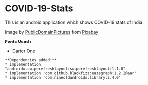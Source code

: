 # COVID-19-Stats
This is an android application which shows COVID-19 stats of India.

Image by <a href="https://pixabay.com/users/PublicDomainPictures-14/?utm_source=link-attribution&amp;utm_medium=referral&amp;utm_campaign=image&amp;utm_content=213708">PublicDomainPictures</a> from <a href="https://pixabay.com/?utm_source=link-attribution&amp;utm_medium=referral&amp;utm_campaign=image&amp;utm_content=213708">Pixabay</a>

**Fonts Used :**
* Carter One

```
**Dependencies added:**
* implementation "androidx.swiperefreshlayout:swiperefreshlayout:1.1.0"
* implementation 'com.github.blackfizz:eazegraph:1.2.2@aar'
* implementation 'com.nineoldandroids:library:2.4.0'
```
